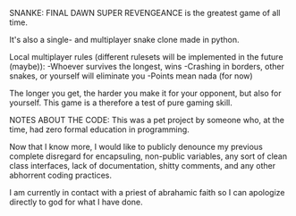 SNANKE: FINAL DAWN SUPER REVENGEANCE is the greatest game of all time.

It's also a single- and multiplayer snake clone made in python.

Local multiplayer rules (different rulesets will be implemented in the future (maybe)):
-Whoever survives the longest, wins
-Crashing in borders, other snakes, or yourself will eliminate you
-Points mean nada (for now)

The longer you get, the harder you make it for your opponent, but also for yourself. This game is a therefore a test of pure gaming skill.




NOTES ABOUT THE CODE: 
This was a pet project by someone who, at the time, had zero formal education in programming.

Now that I know more, I would like to publicly denounce my previous complete disregard for encapsuling, non-public variables, any sort of clean class interfaces, lack of documentation, shitty comments, and any other abhorrent coding practices. 

I am currently in contact with a priest of abrahamic faith so I can apologize directly to god for what I have done.